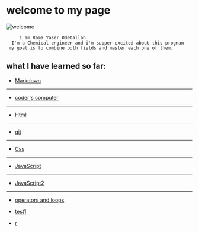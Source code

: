 # welcome to my page 

![welcome](https://gilmour.com/wp-content/uploads/2018/03/growing-sunflowers.jpg)

         I am Rama Yaser Odetallah 
      I'm a Chemical engineer and i'm supper excited about this program 
     my goal is to combine both fields and master each one of them.


 ## what I have learned so far:
 
- [Markdown](https://ramayaser66.github.io/reading-notes-/marckdown) 
---------------------------------------------------------------------------------
- [coder's computer](https://ramayaser66.github.io/reading-notes-/coder's%20computer)
-------------------------------------------------------------------------------------
- [Html](https://ramayaser66.github.io/reading-notes-/HTML)
-------------------------------------------------------------------------------------
- [git](https://ramayaser66.github.io/reading-notes-/git)
-------------------------------------------------------------------------------------
- [Css](https://ramayaser66.github.io/reading-notes-/css)
------------------------------------------------------------------------------------
- [JavaScript](https://ramayaser66.github.io/reading-notes-/javascript)
-------------------------------------------------------------------------------------
- [JavaScript2](https://ramayaser66.github.io/reading-notes-/javascript2)
--------------------------------------------------------------------------------------
- [operators and loops](https://ramayaser66.github.io/reading-notes-/Operators%20and%20loops)

- [ test1](https://ramayaser66.github.io/reading-notes-/test1)
- [r]() 